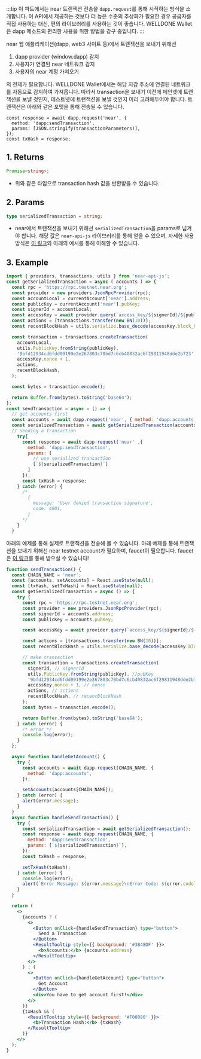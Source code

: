:::tip
이 파트에서는 near 트랜잭션 전송을 `dapp.request`를 통해 시작하는 방식을 소개합니다. 이 API에서 제공하는 것보다 더 높은 수준의 추상화가 필요한 경우 공급자를 직접 사용하는 대신, 편의 라이브러리를 사용하는 것이 좋습니다. WELLDONE Wallet은 dapp 메소드의 편리한 사용을 위한 방법을 강구 중입니다.
:::

near 웹 애플리케이션(dapp, web3 사이트 등)에서 트랜잭션을 보내기 위해선

1. dapp provider (window.dapp) 감지
2. 사용자가 연결된 near 네트워크 감지
3. 사용자의 near 계정 가져오기

의 전제가 필요합니다. WELLDONE Wallet에서는 해당 지갑 주소에 연결된 네트워크를 자동으로 감지하여 가져옵니다. 따라서 transaction을 보내기 이전에 메인넷에 트랜잭션을 보낼 것인지, 테스트넷에 트랜잭션을 보낼 것인지 미리 고려해두어야 합니다. 트랜잭션은 아래와 같은 포맷을 통해 전송될 수 있습니다.

```tsx
const response = await dapp.request('near', {
  method: 'dapp:sendTransaction',
  params: [JSON.stringify(transactionParameters)],
});
const txHash = response;
```

## 1. Returns

```typescript
Promise<string>;
```

- 위와 같은 타입으로 transaction hash 값을 반환받을 수 있습니다.

## 2. Params

```typescript
type serializedTransaction = string;
```

- near에서 트랜잭션을 보내기 위해선 `serializedTransaction`을 params로 넘겨야 합니다. 해당 값은 `near-api-js` 라이브러리를 통해 얻을 수 있으며, 자세한 사용 방식은 [이 링크](https://docs.near.org/integrator/create-transactions)와 아래의 예시를 통해 이해할 수 있습니다.

## 3. Example

```javascript
import { providers, transactions, utils } from 'near-api-js';
const getSerializedTransaction = async ( accounts ) => {
  const rpc = 'https://rpc.testnet.near.org';
  const provider = new providers.JsonRpcProvider(rpc);
  const accountLocal = currentAccount['near'].address;
  const publicKey = currentAccount['near'].pubKey;
  const signerId = accountLocal;
  const accessKey = await provider.query(`access_key/${signerId}/${publicKey}`, '');
  const actions = [transactions.transfer(new BN(10))];
  const recentBlockHash = utils.serialize.base_decode(accessKey.block_hash);

  const transaction = transactions.createTransaction(
    accountLocal,
    utils.PublicKey.fromString(publicKey),
    '9bfd12934cd6fdd09199e2e267803c70bd7c6cb40832ac6f29811948dde2b723',
    accessKey.nonce + 1,
    actions,
    recentBlockHash,
  );

  const bytes = transaction.encode();

  return Buffer.from(bytes).toString('base64');
};
const sendTransaction = async = () => {
  // get accounts first
  const accounts = await dapp.request('near', { method: 'dapp:accounts' });
  const serializedTransaction = await getSerializedTransaction(accounts);
  // sending a transaction
    try{
      const response = await dapp.request('near' ,{
        method: 'dapp:sendTransaction',
        params: [
          // use serialized transaction
          [`${serializedTransaction}`]
        ]
      });
      const txHash = response;
    } catch (error) {
      /*
        {
          message: 'User denied transaction signature',
          code: 4001,
        }
      */
    }
  }
```

아래의 예제를 통해 실제로 트랜잭션을 전송해 볼 수 있습니다. 아래 예제를 통해 트랜잭션을 보내기 위해선 near testnet account가 필요하며, faucet이 필요합니다. faucet은 [이 링크](https://www.allthatnode.com/faucet/near.dsrv)를 통해 받으실 수 있습니다!

```jsx live
function sendTransaction() {
  const CHAIN_NAME = 'near';
  const [accounts, setAccounts] = React.useState(null);
  const [txHash, setTxHash] = React.useState(null);
  const getSerializedTransaction = async () => {
    try {
      const rpc = 'https://rpc.testnet.near.org';
      const provider = new providers.JsonRpcProvider(rpc);
      const signerId = accounts.address;
      const publicKey = accounts.pubKey;

      const accessKey = await provider.query(`access_key/${signerId}/${publicKey}`, '');

      const actions = [transactions.transfer(new BN(10))];
      const recentBlockHash = utils.serialize.base_decode(accessKey.block_hash);

      // make transaction
      const transaction = transactions.createTransaction(
        signerId, // signerId
        utils.PublicKey.fromString(publicKey), //pubKey
        '9bfd12934cd6fdd09199e2e267803c70bd7c6cb40832ac6f29811948dde2b723', // receiver
        accessKey.nonce + 1, // nonce
        actions, // actions
        recentBlockHash, // recentBlockHash
      );
      const bytes = transaction.encode();

      return Buffer.from(bytes).toString('base64');
    } catch (error) {
      /* error */
      console.log(error);
    }
  };

  async function handleGetAccount() {
    try {
      const accounts = await dapp.request(CHAIN_NAME, {
        method: 'dapp:accounts',
      });

      setAccounts(accounts[CHAIN_NAME]);
    } catch (error) {
      alert(error.message);
    }
  }
  async function handleSendTransaction() {
    try {
      const serializedTransaction = await getSerializedTransaction();
      const response = await dapp.request(CHAIN_NAME, {
        method: 'dapp:sendTransaction',
        params: [`${serializedTransaction}`],
      });
      const txHash = response;

      setTxHash(txHash);
    } catch (error) {
      console.log(error);
      alert(`Error Message: ${error.message}\nError Code: ${error.code}`);
    }
  }

  return (
    <>
      {accounts ? (
        <>
          <Button onClick={handleSendTransaction} type="button">
            Send a Transaction
          </Button>
          <ResultTooltip style={{ background: '#3B48DF' }}>
            <b>Accounts:</b> {accounts.address}
          </ResultTooltip>
        </>
      ) : (
        <>
          <Button onClick={handleGetAccount} type="button">
            Get Account
          </Button>
          <div>You have to get account first!</div>
        </>
      )}
      {txHash && (
        <ResultTooltip style={{ background: '#F08080' }}>
          <b>Transaction Hash:</b> {txHash}
        </ResultTooltip>
      )}
    </>
  );
}
```
